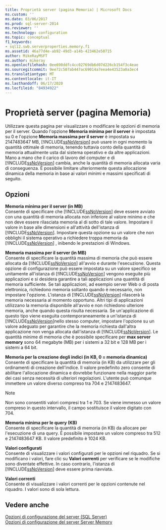 ```yaml
---
title: Proprietà server (pagina Memoria) | Microsoft Docs
ms.custom: ''
ms.date: 03/06/2017
ms.prod: sql-server-2014
ms.reviewer: ''
ms.technology: configuration
ms.topic: conceptual
f1_keywords:
- sql12.swb.serverproperties.memory.f1
ms.assetid: 46a77d4e-ab92-49d3-a14b-423462e50715
author: MikeRayMSFT
ms.author: mikeray
ms.openlocfilehash: 0ee690ddfc4cc02769db6d07d226cb154f3c4eae
ms.sourcegitcommit: 9ee72c507ab447ac69014a7eea4e43523a0a3ec4
ms.translationtype: MT
ms.contentlocale: it-IT
ms.lasthandoff: 06/17/2020
ms.locfileid: "84934922"
---
```

# <a name="server-properties-memory-page"></a>Proprietà server (pagina Memoria)
  Utilizzare questa pagina per visualizzare o modificare le opzioni di memoria per il server. Quando l'opzione **Memoria minima per il server** è impostata su 0 e l'opzione **Memoria massima per il server** è impostata su 2147483647 MB, [!INCLUDE[ssNoVersion](../../includes/ssnoversion-md.md)] può usare in ogni momento la quantità ottimale di memoria, tenendo tuttavia conto della quantità di memoria attualmente usta dal sistema operativo e da altre applicazioni. Mano a mano che il carico di lavoro del computer e di [!INCLUDE[ssNoVersion](../../includes/ssnoversion-md.md)] cambia, anche la quantità di memoria allocata varia di conseguenza. È possibile limitare ulteriormente questa allocazione dinamica della memoria in base ai valori minimi e massimi specificati di seguito.  
  
## <a name="options"></a>Opzioni  
 **Memoria minima per il server (in MB)**  
 Consente di specificare che [!INCLUDE[ssNoVersion](../../includes/ssnoversion-md.md)] deve essere avviato con una quantità di memoria allocata non inferiore al valore minimo e che non deve essere rilasciata memoria al di sotto di tale valore. Impostare il valore in base alle dimensioni e all'attività dell'istanza di [!INCLUDE[ssNoVersion](../../includes/ssnoversion-md.md)]. Impostare questa opzione su un valore che non obblighi il sistema operativo a richiedere troppa memoria da [!INCLUDE[ssNoVersion](../../includes/ssnoversion-md.md)] , inibendo le prestazioni di Windows.  
  
 **Memoria massima per il server (in MB)**  
 Consente di specificare la quantità massima di memoria che può essere allocata da [!INCLUDE[ssNoVersion](../../includes/ssnoversion-md.md)] all'avvio e durante l'esecuzione. Questa opzione di configurazione può essere impostata su un valore specifico se unitamente all'istanza di [!INCLUDE[ssNoVersion](../../includes/ssnoversion-md.md)] vengono eseguite più applicazioni e si desidera garantire a tali applicazioni una quantità di memoria sufficiente. Se tali applicazioni, ad esempio server Web o di posta elettronica, richiedono memoria soltanto quando è necessario, non impostare l'opzione. L'istanza di [!INCLUDE[ssNoVersion](../../includes/ssnoversion-md.md)] rilascerà la memoria necessaria al momento opportuno. Altri tipi di applicazioni utilizzano la memoria disponibile all'avvio e non richiedono ulteriore memoria, anche quando questa risulta necessaria. Se un'applicazione di questo tipo viene eseguita contemporaneamente a un'istanza di [!INCLUDE[ssNoVersion](../../includes/ssnoversion-md.md)]nello stesso computer, impostare l'opzione su un valore adeguato per garantire che la memoria richiesta dall'altra applicazione non venga allocata dall'istanza di [!INCLUDE[ssNoVersion](../../includes/ssnoversion-md.md)]. Le quantità minime di memoria che è possibile specificare per **max server memory** sono 64 megabyte (MB) per i sistemi a 32 bit e 128 MB per i sistemi a 64 bit.  
  
 **Memoria per la creazione degli indici (in KB, 0 = memoria dinamica)**  
 Consente di specificare la quantità di memoria (in KB) da utilizzare per gli ordinamenti di creazione dell'indice. Il valore predefinito zero consente di abilitare l'allocazione dinamica e dovrebbe funzionare nella maggior parte dei casi senza necessità di ulteriori regolazioni. L'utente può comunque immettere un valore diverso compreso tra 704 e 2147483647.  
  
> [!NOTE]  
>  Non sono consentiti valori compresi tra 1 e 703. Se viene immesso un valore compreso in questo intervallo, il campo sostituisce il valore digitato con 704.  
  
 **Memoria minima per le query (KB)**  
 Consente di specificare la quantità di memoria (in KB) da allocare per l'esecuzione di una query. È possibile impostare un valore compreso tra 512 e 2147483647 KB. Il valore predefinito è 1024 KB.  
  
 **Valori configurati**  
 Consente di visualizzare i valori configurati per le opzioni nel riquadro. Se si modificano i valori, fare clic su **Valori correnti** per verificare se le modifiche sono diventate effettive. In caso contrario, l'istanza di [!INCLUDE[ssNoVersion](../../includes/ssnoversion-md.md)] deve essere prima riavviata.  
  
 **Valori correnti**  
 Consente di visualizzare i valori correnti per le opzioni contenute nel riquadro. I valori sono di sola lettura.  
  
## <a name="see-also"></a>Vedere anche  
 [Opzioni di configurazione del server &#40;SQL Server&#41;](server-configuration-options-sql-server.md)   
 [Opzioni di configurazione del server Server Memory](server-memory-server-configuration-options.md)  
  
  

